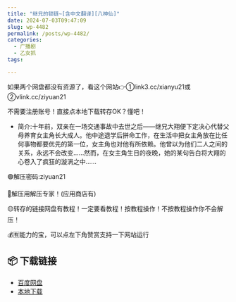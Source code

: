 ```yaml
---
title: "继兄的锁链~[含中文翻译][八神仙]"
date: 2024-07-03T09:47:09
slug: wp-4482
permalink: /posts/wp-4482/
categories:
  - 广播剧
  - 乙女抓
tags:

---
```


如果两个网盘都没有资源了，看这个网站👉①link3.cc/xianyu21或②vlink.cc/ziyuan21

不需要注册账号！直接点本地下载转存OK？懂吧！

*   简介:十年前，双亲在一场交通事故中去世之后——继兄大翔便下定决心代替父母养育女主角长大成人。​他中途退学后拼命工作，在生活中把女主角放在比任何事物都要优先的第一位，女主角也对他有所依赖。​他曾以为他们二人之间的关系，永远不会改变……​然而，在女主角生日的夜晚，她的某句告白​将大翔的心卷入了疯狂的漩涡之中……

🟢解压密码:ziyuan21

🔵解压用解压专家！(应用商店有)

🟡转存的链接网盘有教程！一定要看教程！按教程操作！不按教程操作你不会解压！

💰🈶能力的宝，可以点左下角赞赏支持一下网站运行

## 📦 下载链接
- [百度网盘](https://blziyuan21.com/pay-download/4482?key=aa2caa2d35&down_id=0)
- [本地下载](https://blziyuan21.com/pay-download/4482?key=aa2caa2d35&down_id=1)


